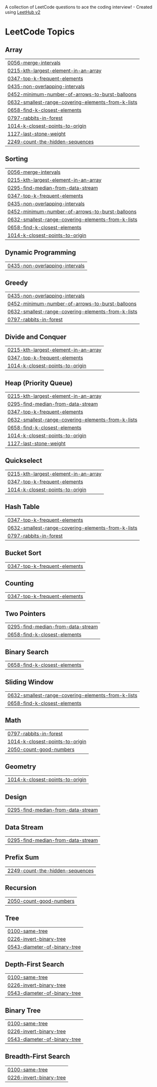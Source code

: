 A collection of LeetCode questions to ace the coding interview! - Created using [LeetHub v2](https://github.com/arunbhardwaj/LeetHub-2.0)
<!---LeetCode Topics Start-->
# LeetCode Topics
## Array
|  |
| ------- |
| [0056-merge-intervals](https://github.com/dipansu1196/Questions_i_have_diificulty/tree/master/0056-merge-intervals) |
| [0215-kth-largest-element-in-an-array](https://github.com/dipansu1196/Questions_i_have_diificulty/tree/master/0215-kth-largest-element-in-an-array) |
| [0347-top-k-frequent-elements](https://github.com/dipansu1196/Questions_i_have_diificulty/tree/master/0347-top-k-frequent-elements) |
| [0435-non-overlapping-intervals](https://github.com/dipansu1196/Questions_i_have_diificulty/tree/master/0435-non-overlapping-intervals) |
| [0452-minimum-number-of-arrows-to-burst-balloons](https://github.com/dipansu1196/Questions_i_have_diificulty/tree/master/0452-minimum-number-of-arrows-to-burst-balloons) |
| [0632-smallest-range-covering-elements-from-k-lists](https://github.com/dipansu1196/Questions_i_have_diificulty/tree/master/0632-smallest-range-covering-elements-from-k-lists) |
| [0658-find-k-closest-elements](https://github.com/dipansu1196/Questions_i_have_diificulty/tree/master/0658-find-k-closest-elements) |
| [0797-rabbits-in-forest](https://github.com/dipansu1196/Questions_i_have_diificulty/tree/master/0797-rabbits-in-forest) |
| [1014-k-closest-points-to-origin](https://github.com/dipansu1196/Questions_i_have_diificulty/tree/master/1014-k-closest-points-to-origin) |
| [1127-last-stone-weight](https://github.com/dipansu1196/Questions_i_have_diificulty/tree/master/1127-last-stone-weight) |
| [2249-count-the-hidden-sequences](https://github.com/dipansu1196/Questions_i_have_diificulty/tree/master/2249-count-the-hidden-sequences) |
## Sorting
|  |
| ------- |
| [0056-merge-intervals](https://github.com/dipansu1196/Questions_i_have_diificulty/tree/master/0056-merge-intervals) |
| [0215-kth-largest-element-in-an-array](https://github.com/dipansu1196/Questions_i_have_diificulty/tree/master/0215-kth-largest-element-in-an-array) |
| [0295-find-median-from-data-stream](https://github.com/dipansu1196/Questions_i_have_diificulty/tree/master/0295-find-median-from-data-stream) |
| [0347-top-k-frequent-elements](https://github.com/dipansu1196/Questions_i_have_diificulty/tree/master/0347-top-k-frequent-elements) |
| [0435-non-overlapping-intervals](https://github.com/dipansu1196/Questions_i_have_diificulty/tree/master/0435-non-overlapping-intervals) |
| [0452-minimum-number-of-arrows-to-burst-balloons](https://github.com/dipansu1196/Questions_i_have_diificulty/tree/master/0452-minimum-number-of-arrows-to-burst-balloons) |
| [0632-smallest-range-covering-elements-from-k-lists](https://github.com/dipansu1196/Questions_i_have_diificulty/tree/master/0632-smallest-range-covering-elements-from-k-lists) |
| [0658-find-k-closest-elements](https://github.com/dipansu1196/Questions_i_have_diificulty/tree/master/0658-find-k-closest-elements) |
| [1014-k-closest-points-to-origin](https://github.com/dipansu1196/Questions_i_have_diificulty/tree/master/1014-k-closest-points-to-origin) |
## Dynamic Programming
|  |
| ------- |
| [0435-non-overlapping-intervals](https://github.com/dipansu1196/Questions_i_have_diificulty/tree/master/0435-non-overlapping-intervals) |
## Greedy
|  |
| ------- |
| [0435-non-overlapping-intervals](https://github.com/dipansu1196/Questions_i_have_diificulty/tree/master/0435-non-overlapping-intervals) |
| [0452-minimum-number-of-arrows-to-burst-balloons](https://github.com/dipansu1196/Questions_i_have_diificulty/tree/master/0452-minimum-number-of-arrows-to-burst-balloons) |
| [0632-smallest-range-covering-elements-from-k-lists](https://github.com/dipansu1196/Questions_i_have_diificulty/tree/master/0632-smallest-range-covering-elements-from-k-lists) |
| [0797-rabbits-in-forest](https://github.com/dipansu1196/Questions_i_have_diificulty/tree/master/0797-rabbits-in-forest) |
## Divide and Conquer
|  |
| ------- |
| [0215-kth-largest-element-in-an-array](https://github.com/dipansu1196/Questions_i_have_diificulty/tree/master/0215-kth-largest-element-in-an-array) |
| [0347-top-k-frequent-elements](https://github.com/dipansu1196/Questions_i_have_diificulty/tree/master/0347-top-k-frequent-elements) |
| [1014-k-closest-points-to-origin](https://github.com/dipansu1196/Questions_i_have_diificulty/tree/master/1014-k-closest-points-to-origin) |
## Heap (Priority Queue)
|  |
| ------- |
| [0215-kth-largest-element-in-an-array](https://github.com/dipansu1196/Questions_i_have_diificulty/tree/master/0215-kth-largest-element-in-an-array) |
| [0295-find-median-from-data-stream](https://github.com/dipansu1196/Questions_i_have_diificulty/tree/master/0295-find-median-from-data-stream) |
| [0347-top-k-frequent-elements](https://github.com/dipansu1196/Questions_i_have_diificulty/tree/master/0347-top-k-frequent-elements) |
| [0632-smallest-range-covering-elements-from-k-lists](https://github.com/dipansu1196/Questions_i_have_diificulty/tree/master/0632-smallest-range-covering-elements-from-k-lists) |
| [0658-find-k-closest-elements](https://github.com/dipansu1196/Questions_i_have_diificulty/tree/master/0658-find-k-closest-elements) |
| [1014-k-closest-points-to-origin](https://github.com/dipansu1196/Questions_i_have_diificulty/tree/master/1014-k-closest-points-to-origin) |
| [1127-last-stone-weight](https://github.com/dipansu1196/Questions_i_have_diificulty/tree/master/1127-last-stone-weight) |
## Quickselect
|  |
| ------- |
| [0215-kth-largest-element-in-an-array](https://github.com/dipansu1196/Questions_i_have_diificulty/tree/master/0215-kth-largest-element-in-an-array) |
| [0347-top-k-frequent-elements](https://github.com/dipansu1196/Questions_i_have_diificulty/tree/master/0347-top-k-frequent-elements) |
| [1014-k-closest-points-to-origin](https://github.com/dipansu1196/Questions_i_have_diificulty/tree/master/1014-k-closest-points-to-origin) |
## Hash Table
|  |
| ------- |
| [0347-top-k-frequent-elements](https://github.com/dipansu1196/Questions_i_have_diificulty/tree/master/0347-top-k-frequent-elements) |
| [0632-smallest-range-covering-elements-from-k-lists](https://github.com/dipansu1196/Questions_i_have_diificulty/tree/master/0632-smallest-range-covering-elements-from-k-lists) |
| [0797-rabbits-in-forest](https://github.com/dipansu1196/Questions_i_have_diificulty/tree/master/0797-rabbits-in-forest) |
## Bucket Sort
|  |
| ------- |
| [0347-top-k-frequent-elements](https://github.com/dipansu1196/Questions_i_have_diificulty/tree/master/0347-top-k-frequent-elements) |
## Counting
|  |
| ------- |
| [0347-top-k-frequent-elements](https://github.com/dipansu1196/Questions_i_have_diificulty/tree/master/0347-top-k-frequent-elements) |
## Two Pointers
|  |
| ------- |
| [0295-find-median-from-data-stream](https://github.com/dipansu1196/Questions_i_have_diificulty/tree/master/0295-find-median-from-data-stream) |
| [0658-find-k-closest-elements](https://github.com/dipansu1196/Questions_i_have_diificulty/tree/master/0658-find-k-closest-elements) |
## Binary Search
|  |
| ------- |
| [0658-find-k-closest-elements](https://github.com/dipansu1196/Questions_i_have_diificulty/tree/master/0658-find-k-closest-elements) |
## Sliding Window
|  |
| ------- |
| [0632-smallest-range-covering-elements-from-k-lists](https://github.com/dipansu1196/Questions_i_have_diificulty/tree/master/0632-smallest-range-covering-elements-from-k-lists) |
| [0658-find-k-closest-elements](https://github.com/dipansu1196/Questions_i_have_diificulty/tree/master/0658-find-k-closest-elements) |
## Math
|  |
| ------- |
| [0797-rabbits-in-forest](https://github.com/dipansu1196/Questions_i_have_diificulty/tree/master/0797-rabbits-in-forest) |
| [1014-k-closest-points-to-origin](https://github.com/dipansu1196/Questions_i_have_diificulty/tree/master/1014-k-closest-points-to-origin) |
| [2050-count-good-numbers](https://github.com/dipansu1196/Questions_i_have_diificulty/tree/master/2050-count-good-numbers) |
## Geometry
|  |
| ------- |
| [1014-k-closest-points-to-origin](https://github.com/dipansu1196/Questions_i_have_diificulty/tree/master/1014-k-closest-points-to-origin) |
## Design
|  |
| ------- |
| [0295-find-median-from-data-stream](https://github.com/dipansu1196/Questions_i_have_diificulty/tree/master/0295-find-median-from-data-stream) |
## Data Stream
|  |
| ------- |
| [0295-find-median-from-data-stream](https://github.com/dipansu1196/Questions_i_have_diificulty/tree/master/0295-find-median-from-data-stream) |
## Prefix Sum
|  |
| ------- |
| [2249-count-the-hidden-sequences](https://github.com/dipansu1196/Questions_i_have_diificulty/tree/master/2249-count-the-hidden-sequences) |
## Recursion
|  |
| ------- |
| [2050-count-good-numbers](https://github.com/dipansu1196/Questions_i_have_diificulty/tree/master/2050-count-good-numbers) |
## Tree
|  |
| ------- |
| [0100-same-tree](https://github.com/dipansu1196/Questions_i_have_diificulty/tree/master/0100-same-tree) |
| [0226-invert-binary-tree](https://github.com/dipansu1196/Questions_i_have_diificulty/tree/master/0226-invert-binary-tree) |
| [0543-diameter-of-binary-tree](https://github.com/dipansu1196/Questions_i_have_diificulty/tree/master/0543-diameter-of-binary-tree) |
## Depth-First Search
|  |
| ------- |
| [0100-same-tree](https://github.com/dipansu1196/Questions_i_have_diificulty/tree/master/0100-same-tree) |
| [0226-invert-binary-tree](https://github.com/dipansu1196/Questions_i_have_diificulty/tree/master/0226-invert-binary-tree) |
| [0543-diameter-of-binary-tree](https://github.com/dipansu1196/Questions_i_have_diificulty/tree/master/0543-diameter-of-binary-tree) |
## Binary Tree
|  |
| ------- |
| [0100-same-tree](https://github.com/dipansu1196/Questions_i_have_diificulty/tree/master/0100-same-tree) |
| [0226-invert-binary-tree](https://github.com/dipansu1196/Questions_i_have_diificulty/tree/master/0226-invert-binary-tree) |
| [0543-diameter-of-binary-tree](https://github.com/dipansu1196/Questions_i_have_diificulty/tree/master/0543-diameter-of-binary-tree) |
## Breadth-First Search
|  |
| ------- |
| [0100-same-tree](https://github.com/dipansu1196/Questions_i_have_diificulty/tree/master/0100-same-tree) |
| [0226-invert-binary-tree](https://github.com/dipansu1196/Questions_i_have_diificulty/tree/master/0226-invert-binary-tree) |
<!---LeetCode Topics End-->